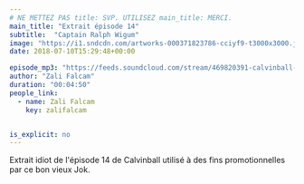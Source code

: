 ```yaml
---
# NE METTEZ PAS title: SVP. UTILISEZ main_title: MERCI.
main_title: "Extrait épisode 14"
subtitle:  "Captain Ralph Wigum"
image: "https://i1.sndcdn.com/artworks-000371823786-cciyf9-t3000x3000.jpg"
date: 2018-07-10T15:29:48+00:00

episode_mp3: "https://feeds.soundcloud.com/stream/469820391-calvinball-radio-extrait-episode-14-captain-ralph-wigum.mp3"
author: "Zali Falcam"
duration: "00:04:50"
people_link: 
  - name: Zali Falcam
    key: zalifalcam


is_explicit: no
---
```


<PodcastHeader/>

<!-- ECRIRE LA DESCRIPTION DE L'EPISODE SOUS CETTE LIGNE -->
Extrait idiot de l'épisode 14 de Calvinball utilisé à des fins promotionnelles par ce bon vieux Jok.

